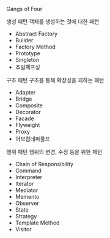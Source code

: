 Gangs of Four

생성 패턴
객체를 생성하는 것에 대한 패턴
- Abstract Factory
- Builder
- Factory Method
- Prototype
- Singleton
- 추빌팩프싱

구조 패턴
구조를 통해 확장성을 꾀하는 패턴
- Adapter
- Bridge
- Composite
- Decorator
- Facade
- Flyweight
- Proxy
- 어브컴데퍼플프

행위 패턴
행위의 변경, 수정 등을 위한 패턴
- Chain of Responsibility
- Command
- Interpreter
- Iterator
- Mediator
- Memento
- Observer
- State
- Strategy
- Template Method
- Visitor




